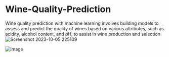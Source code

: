 # Wine-Quality-Prediction
Wine quality prediction with machine learning involves building models to assess and predict the quality of wines based on various attributes, such as acidity, alcohol content, and pH, to assist in wine production and selection
![Screenshot 2023-10-05 225109](https://github.com/github-Yashwanth-regex/Wine-Quality-Prediction/assets/120895981/f71a1d83-f73e-483f-8492-9b7e2b26cf3c)

![image](https://github.com/github-Yashwanth-regex/Wine-Quality-Prediction/assets/120895981/f3f08312-d940-4b04-9db0-70154f454e8f)
